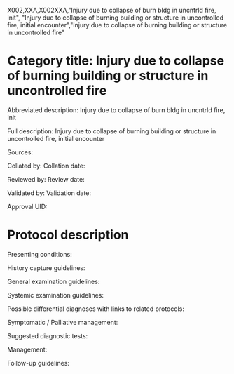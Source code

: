 X002,XXA,X002XXA,"Injury due to collapse of burn bldg in uncntrld fire, init", "Injury due to collapse of burning building or structure in uncontrolled fire, initial encounter","Injury due to collapse of burning building or structure in uncontrolled fire"
# Category title: Injury due to collapse of burning building or structure in uncontrolled fire

Abbreviated description: Injury due to collapse of burn bldg in uncntrld fire, init

Full description: Injury due to collapse of burning building or structure in uncontrolled fire, initial encounter

Sources:

Collated by:
Collation date:

Reviewed by:
Review date:

Validated by:
Validation date:

Approval UID:

# Protocol description

Presenting conditions:

History capture guidelines:

General examination guidelines:

Systemic examination guidelines:

Possible differential diagnoses with links to related protocols:

Symptomatic / Palliative management:

Suggested diagnostic tests:

Management:

Follow-up guidelines:
